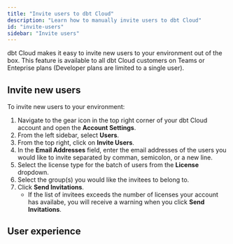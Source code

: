 ```yaml
---
title: "Invite users to dbt Cloud"
description: "Learn how to manually invite users to dbt Cloud"
id: "invite-users"
sidebar: "Invite users"
---
```


dbt Cloud makes it easy to invite new users to your environment out of the box. This feature is available to all dbt Cloud customers on Teams or Enteprise plans (Developer plans are limited to a single user).

## Invite new users

To invite new users to your environment: 

1. Navigate to the gear icon in the top right corner of your dbt Cloud account and open the **Account Settings**.
2. From the left sidebar, select **Users**.
3. From the top right, click on **Invite Users**.
4. In the **Email Addresses** field, enter the email addresses of the users you would like to invite separated by comman, semicolon, or a new line.
5. Select the license type for the batch of users from the **License** dropdown.
6. Select the group(s) you would like the invitees to belong to.
7. Click **Send Invitations**.
    - If the list of invitees exceeds the number of licenses your account has availabe, you will receive a warning when you click **Send Invitations**. 


## User experience

